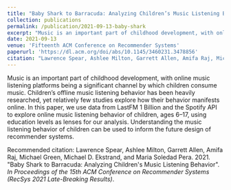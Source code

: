```yaml
---
title: "Baby Shark to Barracuda: Analyzing Children’s Music Listening Behavior"
collection: publications
permalink: /publication/2021-09-13-baby-shark
excerpt: "Music is an important part of childhood development, with online music listening platforms being a significant channel by which children consume music. Children’s offline music listening behavior has been heavily researched, yet relatively few studies explore how their behavior manifests online. In this paper, we use data from LastFM 1 Billion and the Spotify API to explore online music listening behavior of children, ages 6–17, using education levels as lenses for our analysis. Understanding the music listening behavior of children can be used to inform the future design of recommender systems."
date: 2021-09-13
venue: 'Fifteenth ACM Conference on Recommender Systems'
paperurl: 'https://dl.acm.org/doi/abs/10.1145/3460231.3478856'
citation: "Lawrence Spear, Ashlee Milton, Garrett Allen, Amifa Raj, Michael Green, Michael D. Ekstrand, and Maria Soledad Pera. 2021. \"Baby Shark to Barracuda: Analyzing Children's Music Listening Behavior\". <i>In Proceedings of the 15th ACM Conference on Recommender Systems (RecSys 2021 Late-Breaking Results)</i>."
---
```

Music is an important part of childhood development, with online music listening platforms being a significant channel by which children consume music. Children’s offline music listening behavior has been heavily researched, yet relatively few studies explore how their behavior manifests online. In this paper, we use data from LastFM 1 Billion and the Spotify API to explore online music listening behavior of children, ages 6–17, using education levels as lenses for our analysis. Understanding the music listening behavior of children can be used to inform the future design of recommender systems.

Recommended citation: Lawrence Spear, Ashlee Milton, Garrett Allen, Amifa Raj, Michael Green, Michael D. Ekstrand, and Maria Soledad Pera. 2021. "Baby Shark to Barracuda: Analyzing Children's Music Listening Behavior". <i>In Proceedings of the 15th ACM Conference on Recommender Systems (RecSys 2021 Late-Breaking Results)</i>.
